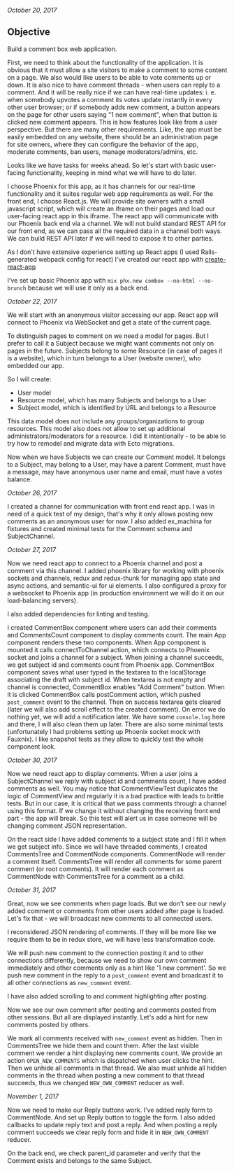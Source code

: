 _October 20, 2017_

## Objective

Build a comment box web application.

First, we need to think about the functionality of the application. It is obvious that it must allow a site visitors to make a comment to some content on a page. We also would like users to be able to vote comments up or down. It is also nice to have comment threads - when users can reply to a comment. And it will be really nice if we can have real-time updates: i. e. when somebody upvotes a comment its votes update instantly in every other user browser; or if somebody adds new comment, a button appears on the page for other users saying "1 new comment", when that button is clicked new comment appears.
This is how features look like from a user perspective. But there are many other requirements. Like, the app must be easily embedded on any website, there should be an administration page for site owners, where they can configure the behavior of the app, moderate comments, ban users, manage moderators/admins, etc.

Looks like we have tasks for weeks ahead. So let's start with basic user-facing functionality, keeping in mind what we will have to do later.

I choose Phoenix for this app, as it has channels for our real-time functionality and it suites regular web app requirements as well.
For the front end, I choose React.js.
We will provide site owners with a small javascript script, which will create an iframe on their pages and load our user-facing react app in this iframe. The react app will communicate with our Phoenix back end via a channel. We will not build standard REST API for our front end, as we can pass all the required data in a channel both ways. We can build REST API later if we will need to expose it to other parties.

As I don't have extensive experience setting up React apps (I used Rails-generated webpack config for react) I've created our react app with [create-react-app](https://github.com/facebookincubator/create-react-app)

I've set up basic Phoenix app with `mix phx.new combox --no-html --no-brunch` because we will use it only as a back end.

_October 22, 2017_

We will start with an anonymous visitor accessing our app. React app will connect to Phoenix via WebSocket and get a state of the current page.

To distinguish pages to comment on we need a model for pages. But I prefer to call it a Subject because we might want comments not only on pages in the future. Subjects belong to some Resource (in case of pages it is a website), which in turn belongs to a User (website owner), who embedded our app.

So I will create:

- User model
- Resource model, which has many Subjects and belongs to a User
- Subject model, which is identified by URL and belongs to a Resource

This data model does not include any groups/organizations to group resources. This model also does not allow to set up additional administrators/moderators for a resource. I did it intentionally - to be able to try how to remodel and migrate data with Ecto migrations.

Now when we have Subjects we can create our Comment model. It belongs to a Subject, may belong to a User, may have a parent Comment, must have a message, may have anonymous user name and email, must have a votes balance.

_October 26, 2017_

I created a channel for communication with front end react app. I was in need of a quick test of my design, that's why it only allows posting new comments as an anonymous user for now. I also added ex_machina for fixtures and created minimal tests for the Comment schema and SubjectChannel.

_October 27, 2017_

Now we need react app to connect to a Phoenix channel and post a comment via this channel.
I added phoenix library for working with phoenix sockets and channels, redux and redux-thunk for managing app state and async actions, and semantic-ui for ui elements. I also configured a proxy for a websocket to Phoenix app (in production environment we will do it on our load-balancing servers).

I also added dependencies for linting and testing.

I created CommentBox component where users can add their comments and CommentsCount component to display comments count. The main App component renders these two components. When App component is mounted it calls connectToChannel action, which connects to Phoenix socket and joins a channel for a subject. When joining a channel succeeds, we get subject id and comments count from Phoenix app. CommentBox component saves what user typed in the textarea to the localStorage associating the draft with subject id. When textarea is not empty and channel is connected, CommentBox enables "Add Comment" button. When it is clicked CommentBox calls postComment action, which pushed `post_comment` event to the channel. Then on success textarea gets cleared (later we will also add scroll effect to the created comment). On error we do nothing yet, we will add a notification later. We have some `console.log` here and there, I will also clean them up later.
There are also some minimal tests (unfortunately I had problems setting up Phoenix socket mock with Fauxnix). I like snapshot tests as they allow to quickly test the whole component look.

_October 30, 2017_

Now we need react app to display comments. When a user joins a SubjectChannel we reply with subject id and comments count, I have added comments as well.
You may notice that CommentViewTest duplicates the logic of CommentView and regularly it is a bad practice with leads to brittle tests. But in our case, it is critical that we pass comments through a channel using this format. If we change it without changing the receiving front end part - the app will break. So this test will alert us in case someone will be changing comment JSON representation.

On the react side I have added comments to a subject state and I fill it when we get subject info.
Since we will have threaded comments, I created CommentsTree and CommentNode components.
CommentNode will render a comment itself.
CommentsTree will render all comments for some parent comment (or root comments). It will render each comment as CommentNode with CommentsTree for a comment as a child.

_October 31, 2017_

Great, now we see comments when page loads. But we don't see our newly added comment or comments from other users added after page is loaded. Let's fix that - we will broadcast new comments to all connected users.

I reconsidered JSON rendering of comments. If they will be more like we require them to be in redux store, we will have less transformation code.

We will push new comment to the connection posting it and to other connections differently, because we need to show our own comment immediately and other comments only as a hint like '1 new comment'. So we push new comment in the reply to a `post_comment` event and broadcast it to all other connections as `new_comment` event.

I have also added scrolling to and comment highlighting after posting.

Now we see our own comment after posting and comments posted from other sessions. But all are displayed instantly. Let's add a hint for new comments posted by others.

We mark all comments received with `new_comment` event as hidden. Then in CommentsTree we hide them and count them. After the last visible comment we render a hint displaying new comments count. We provide an action `OPEN_NEW_COMMENTS` which is dispatched when user clicks the hint. Then we unhide all comments in that thread. We also must unhide all hidden comments in the thread when posting a new comment to that thread succeeds, thus we changed `NEW_OWN_COMMENT` reducer as well.

_November 1, 2017_

Now we need to make our Reply buttons work. I've added reply form to CommentNode. And set up Reply button to toggle the form. I also added callbacks to update reply text and post a reply.
And when posting a reply comment succeeds we clear reply form and hide it in `NEW_OWN_COMMENT` reducer.

On the back end, we check parent_id parameter and verify that the Comment exists and belongs to the same Subject.
